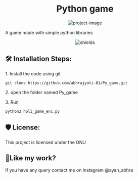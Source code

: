 <h1 align="center" id="title">Python game</h1>

<p align="center"><img src="https://socialify.git.ci/abhrajyoti-01/Py_game/image?language=1&amp;owner=1&amp;name=1&amp;stargazers=1&amp;theme=Light" alt="project-image"></p>

<p id="description">A game made with simple python libraries</p>

<p align="center"><img src="https://img.shields.io/badge/python-game" alt="shields"></p>

<h2>🛠️ Installation Steps:</h2>

<p>1. Install the code using git</p>

```
git clone https://github.com/abhrajyoti-01/Py_game.git
```

<p>2. open the folder named Py_game</p>

<p>3. Run</p>

```
python3 holi_game_enc.py
```

<h2>🛡️ License:</h2>

This project is licensed under the GNU

<h2>💖Like my work?</h2>

If you have any query contact me on instagram @ayan\_abhra
